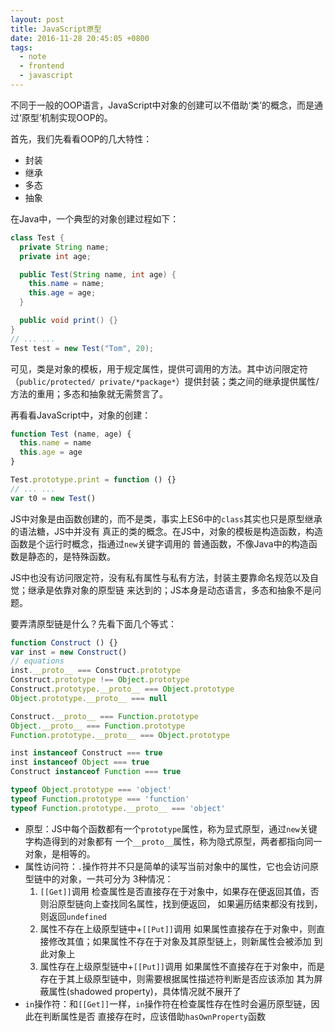 ```yaml
---
layout: post
title: JavaScript原型
date: 2016-11-28 20:45:05 +0800
tags:
  - note
  - frontend
  - javascript
---
```


不同于一般的OOP语言，JavaScript中对象的创建可以不借助‘类’的概念，而是通过‘原型’机制实现OOP的。

首先，我们先看看OOP的几大特性：
* 封装
* 继承
* 多态
* 抽象

在Java中，一个典型的对象创建过程如下：

```java
class Test {
  private String name;
  private int age;

  public Test(String name, int age) {
    this.name = name;
    this.age = age;
  }

  public void print() {}
}
// ... ...
Test test = new Test("Tom", 20);
```

可见，类是对象的模板，用于规定属性，提供可调用的方法。其中访问限定符（`public/protected/
private/*package*`）提供封装；类之间的继承提供属性/方法的重用；多态和抽象就无需赘言了。

再看看JavaScript中，对象的创建：

```js
function Test (name, age) {
  this.name = name
  this.age = age
}

Test.prototype.print = function () {}
// ... ...
var t0 = new Test()
```

JS中对象是由函数创建的，而不是类，事实上ES6中的`class`其实也只是原型继承的语法糖，JS中并没有
真正的类的概念。在JS中，对象的模板是构造函数，构造函数是个运行时概念，指通过`new`关键字调用的
普通函数，不像Java中的构造函数是静态的，是特殊函数。

JS中也没有访问限定符，没有私有属性与私有方法，封装主要靠命名规范以及自觉；继承是依靠对象的原型链
来达到的；JS本身是动态语言，多态和抽象不是问题。

要弄清原型链是什么？先看下面几个等式：

```js
function Construct () {}
var inst = new Construct()
// equations
inst.__proto__ === Construct.prototype
Construct.prototype !== Object.prototype
Construct.prototype.__proto__ === Object.prototype
Object.prototype.__proto__ === null

Construct.__proto__ === Function.prototype
Object.__proto__ === Function.prototype
Function.prototype.__proto__ === Object.prototype

inst instanceof Construct === true
inst instanceof Object === true
Construct instanceof Function === true

typeof Object.prototype === 'object'
typeof Function.prototype === 'function'
typeof Function.prototype.__proto__ === 'object'
```

* 原型：JS中每个函数都有一个`prototype`属性，称为显式原型，通过`new`关键字构造得到的对象都有
一个`__proto__`属性，称为隐式原型，两者都指向同一对象，是相等的。
* 属性访问符：`.`操作符并不只是简单的读写当前对象中的属性，它也会访问原型链中的对象，一共可分为
3种情况：
  1. `[[Get]]`调用
    检查属性是否直接存在于对象中，如果存在便返回其值，否则沿原型链向上查找同名属性，找到便返回，
    如果遍历结束都没有找到，则返回`undefined`
  2. 属性不存在上级原型链中+`[[Put]]`调用
    如果属性直接存在于对象中，则直接修改其值；如果属性不存在于对象及其原型链上，则新属性会被添加
    到此对象上
  3. 属性存在上级原型链中+`[[Put]]`调用
    如果属性不直接存在于对象中，而是存在于其上级原型链中，则需要根据属性描述符判断是否应该添加
    其为屏蔽属性(shadowed property)，具体情况就不展开了
* `in`操作符：和`[[Get]]`一样，`in`操作符在检查属性存在性时会遍历原型链，因此在判断属性是否
直接存在时，应该借助`hasOwnProperty`函数
